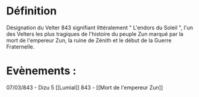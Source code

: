 # Définition

Désignation du Velter 843 signifiant littéralement " L'endors du Soleil ", l'un des Velters les plus tragiques de l'histoire du peuple Zun marqué par la mort de l'empereur Zun, la ruine de Zénith et le début de la Guerre Fraternelle.

# Evènements :

07/03/843 - Dizu 5 [[Lumial]] 843 - [[Mort de l'empereur Zun]]



